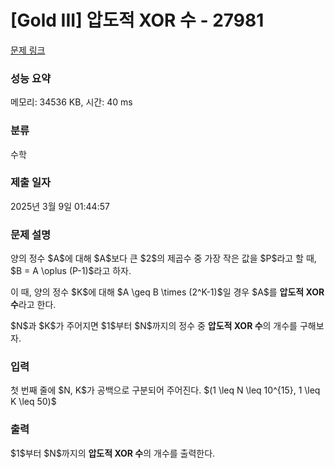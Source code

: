 # [Gold III] 압도적 XOR 수 - 27981 

[문제 링크](https://www.acmicpc.net/problem/27981) 

### 성능 요약

메모리: 34536 KB, 시간: 40 ms

### 분류

수학

### 제출 일자

2025년 3월 9일 01:44:57

### 문제 설명

<p>양의 정수 $A$에 대해 $A$보다 큰 $2$의 제곱수 중 가장 작은 값을 $P$라고 할 때, $B = A \oplus (P-1)$라고 하자.</p>

<p>이 때, 양의 정수 $K$에 대해 $A \geq B \times (2^K-1)$일 경우 $A$를 <strong>압도적 XOR 수</strong>라고 한다.</p>

<p>$N$과 $K$가 주어지면 $1$부터 $N$까지의 정수 중 <strong>압도적 XOR 수</strong>의 개수를 구해보자.</p>

### 입력 

 <p>첫 번째 줄에 $N, K$가 공백으로 구분되어 주어진다. $(1 \leq N \leq 10^{15}, 1 \leq K \leq 50)$</p>

### 출력 

 <p>$1$부터 $N$까지의 <strong>압도적 XOR 수</strong>의 개수를 출력한다. </p>

